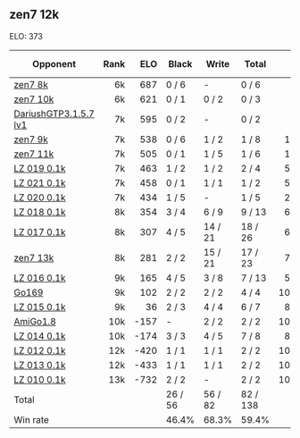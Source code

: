 ## zen7 12k ##

ELO: 373

Opponent | Rank | ELO | Black | Write | Total | Win rate
---------|-----:|----:|-------|-------|-------|-------:
[zen7 8k](zen7%208k.md) | 6k | 687 | 0 / 6 | - | 0 / 6 | 0.0%
[zen7 10k](zen7%2010k.md) | 6k | 621 | 0 / 1 | 0 / 2 | 0 / 3 | 0.0%
[DariushGTP3.1.5.7 lv1](DariushGTP3.1.5.7%20lv1.md) | 7k | 595 | 0 / 2 | - | 0 / 2 | 0.0%
[zen7 9k](zen7%209k.md) | 7k | 538 | 0 / 6 | 1 / 2 | 1 / 8 | 12.5%
[zen7 11k](zen7%2011k.md) | 7k | 505 | 0 / 1 | 1 / 5 | 1 / 6 | 16.7%
[LZ 019 0.1k](LZ%20019%200.1k.md) | 7k | 463 | 1 / 2 | 1 / 2 | 2 / 4 | 50.0%
[LZ 021 0.1k](LZ%20021%200.1k.md) | 7k | 458 | 0 / 1 | 1 / 1 | 1 / 2 | 50.0%
[LZ 020 0.1k](LZ%20020%200.1k.md) | 7k | 434 | 1 / 5 | - | 1 / 5 | 20.0%
[LZ 018 0.1k](LZ%20018%200.1k.md) | 8k | 354 | 3 / 4 | 6 / 9 | 9 / 13 | 69.2%
[LZ 017 0.1k](LZ%20017%200.1k.md) | 8k | 307 | 4 / 5 | 14 / 21 | 18 / 26 | 69.2%
[zen7 13k](zen7%2013k.md) | 8k | 281 | 2 / 2 | 15 / 21 | 17 / 23 | 73.9%
[LZ 016 0.1k](LZ%20016%200.1k.md) | 9k | 165 | 4 / 5 | 3 / 8 | 7 / 13 | 53.8%
[Go169](Go169.md) | 9k | 102 | 2 / 2 | 2 / 2 | 4 / 4 | 100.0%
[LZ 015 0.1k](LZ%20015%200.1k.md) | 9k | 36 | 2 / 3 | 4 / 4 | 6 / 7 | 85.7%
[AmiGo1.8](AmiGo1.8.md) | 10k | -157 | - | 2 / 2 | 2 / 2 | 100.0%
[LZ 014 0.1k](LZ%20014%200.1k.md) | 10k | -174 | 3 / 3 | 4 / 5 | 7 / 8 | 87.5%
[LZ 012 0.1k](LZ%20012%200.1k.md) | 12k | -420 | 1 / 1 | 1 / 1 | 2 / 2 | 100.0%
[LZ 013 0.1k](LZ%20013%200.1k.md) | 12k | -433 | 1 / 1 | 1 / 1 | 2 / 2 | 100.0%
[LZ 010 0.1k](LZ%20010%200.1k.md) | 13k | -732 | 2 / 2 | - | 2 / 2 | 100.0%
Total | | | 26 / 56 | 56 / 82 | 82 / 138 | 
Win rate| | | 46.4% | 68.3% | 59.4% | 
